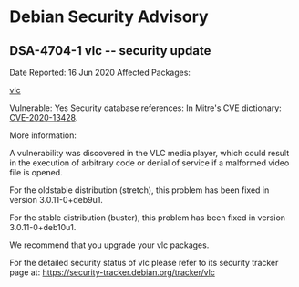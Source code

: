 
Debian Security Advisory
========================


DSA-4704-1 vlc -- security update
---------------------------------



Date Reported:
16 Jun 2020
Affected Packages:

[vlc](https://packages.debian.org/src:vlc)

Vulnerable:
Yes
Security database references:
In Mitre's CVE dictionary: [CVE-2020-13428](https://security-tracker.debian.org/tracker/CVE-2020-13428).  

More information:

A vulnerability was discovered in the VLC media player, which could
result in the execution of arbitrary code or denial of service if a
malformed video file is opened.


For the oldstable distribution (stretch), this problem has been fixed
in version 3.0.11-0+deb9u1.


For the stable distribution (buster), this problem has been fixed in
version 3.0.11-0+deb10u1.


We recommend that you upgrade your vlc packages.


For the detailed security status of vlc please refer to
its security tracker page at:
<https://security-tracker.debian.org/tracker/vlc>





